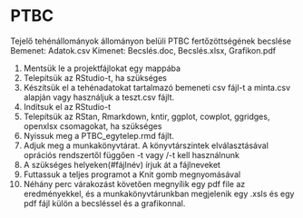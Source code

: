 # PTBC
Tejelő tehénállományok állományon belüli PTBC fertőzöttségének becslése
Bemenet: Adatok.csv
Kimenet: Becslés.doc, Becslés.xlsx, Grafikon.pdf

1. Mentsük le a projektfájlokat egy mappába
2. Telepítsük az RStudio-t, ha szükséges
3. Készítsük el a tehénadatokat tartalmazó bemeneti csv fájl-t a minta.csv alapján vagy használjuk a teszt.csv fájlt.
4. Indítsuk el az RStudio-t
5. Telepítsük az RStan,  Rmarkdown, kntir, ggplot, cowplot, ggridges, openxlsx csomagokat, ha szükséges
6. Nyissuk meg a PTBC_egytelep.rmd fájlt.
7. Adjuk meg a munkakönyvtárat. A könyvtárszintek elválasztásával oprációs rendszertől függően \-t vagy /-t kell használnunk
8. A szükséges helyeken(#fájlnév) írjuk át a fájlneveket
9. Futtassuk a teljes programot a Knit gomb megnyomásával
10. Néhány perc várakozást követően megnyílik egy pdf file az eredményekkel, és a munkakönyvtárunkban megjelenik egy .xsls és egy pdf fájl külön a becsléssel és a grafikonnal.

   
   
